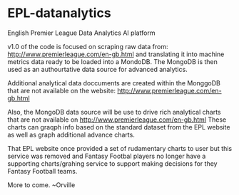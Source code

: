 # EPL-datanalytics
English Premier League Data Analytics AI platform

v1.0 of the code is focused on scraping raw data from: http://www.premierleague.com/en-gb.html
and translating it into machine metrics data ready to be loaded into a MondoDB. The MongoDB is
then used as an authourtative data source for advanced analytics.

Additional analytical data doccuments are created within the MonggoDB that are not available
on the website: http://www.premierleague.com/en-gb.html

Also, the MongoDB data source will be use to drive rich analytical charts that are not
available on http://www.premierleague.com/en-gb.html
These charts can graqph info based on the standard dataset from the EPL website as well as
graph additional advance charts.

That EPL website once provided a set of rudamentary charts to user but this service was removed and
Fantasy Footbal players no longer have a supporting charts/grahing service to support making
decisions for they Fantasy Football teams.

More to come.
~Orville
